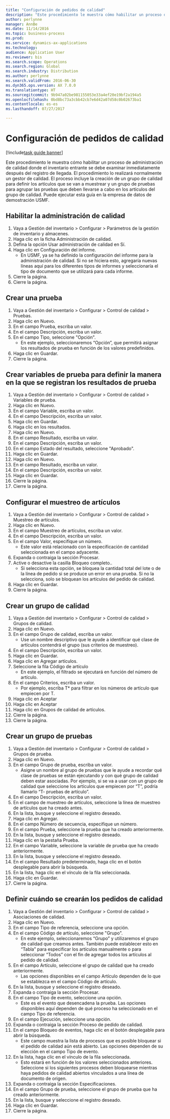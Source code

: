 ```yaml
--- 
title: "Configuración de pedidos de calidad"
description: "Este procedimiento le muestra cómo habilitar un proceso de administración de calidad donde el inventario entrante se debe examinar inmediatamente después del registro de llegada."
author: perlynne
manager: AnnBe
ms.date: 11/14/2016
ms.topic: business-process
ms.prod: 
ms.service: dynamics-ax-applications
ms.technology: 
audience: Application User
ms.reviewer: bis
ms.search.scope: Operations
ms.search.region: Global
ms.search.industry: Distribution
ms.author: perlynne
ms.search.validFrom: 2016-06-30
ms.dyn365.ops.version: AX 7.0.0
ms.translationtype: HT
ms.sourcegitcommit: 9b947a02be981155053e33a4ef20e19bf2a194a5
ms.openlocfilehash: 0bd8bc73a3cbb42cb7e6d42a07d58c0b02673ba1
ms.contentlocale: es-es
ms.lasthandoff: 07/27/2017

---
```

# <a name="set-up-quality-orders"></a>Configuración de pedidos de calidad

[!include[task guide banner](../../includes/task-guide-banner.md)]

Este procedimiento le muestra cómo habilitar un proceso de administración de calidad donde el inventario entrante se debe examinar inmediatamente después del registro de llegada. El procedimiento lo realizará normalmente un gestor de calidad. El proceso incluye la creación de un grupo de calidad para definir los artículos que se van a muestrear y un grupo de pruebas para agrupar las pruebas que deben llevarse a cabo en los artículos del grupo de calidad. Puede ejecutar esta guía en la empresa de datos de demostración USMF.


## <a name="enable-quality-management"></a>Habilitar la administración de calidad
1. Vaya a Gestión del inventario > Configurar > Parámetros de la gestión de inventario y almacenes.
2. Haga clic en la ficha Administración de calidad.
3. Defina la opción Usar administración de calidad en Sí.
4. Haga clic en Configuración del informe.
    * En USMF, ya se ha definido la configuración del informe para la administración de calidad. Si no se hiciera esto, agregaría nuevas líneas aquí para los diferentes tipos de informes y seleccionaría el tipo de documento que se utilizará para cada informe.  
5. Cierre la página.
6. Cierre la página.

## <a name="create-a-test"></a>Crear una prueba
1. Vaya a Gestión del inventario > Configurar > Control de calidad > Pruebas.
2. Haga clic en Nuevo.
3. En el campo Prueba, escriba un valor.
4. En el campo Descripción, escriba un valor.
5. En el campo Tipo, seleccione "Opción".
    * En este ejemplo, seleccionaremos “Opción”, que permitirá asignar los resultados de prueba en función de los valores predefinidos.  
6. Haga clic en Guardar.
7. Cierre la página.

## <a name="create-test-variables-to-define-the-way-test-results-are-recorded"></a>Crear variables de prueba para definir la manera en la que se registran los resultados de prueba
1. Vaya a Gestión del inventario > Configurar > Control de calidad > Variables de prueba.
2. Haga clic en Nuevo.
3. En el campo Variable, escriba un valor.
4. En el campo Descripción, escriba un valor.
5. Haga clic en Guardar.
6. Haga clic en los resultados.
7. Haga clic en Nuevo.
8. En el campo Resultado, escriba un valor.
9. En el campo Descripción, escriba un valor.
10. En el campo Estado del resultado, seleccione "Aprobado".
11. Haga clic en Guardar.
12. Haga clic en Nuevo.
13. En el campo Resultado, escriba un valor.
14. En el campo Descripción, escriba un valor.
15. Haga clic en Guardar.
16. Cierre la página.
17. Cierre la página.

## <a name="set-up-item-sampling"></a>Configurar el muestreo de artículos
1. Vaya a Gestión del inventario > Configurar > Control de calidad > Muestreo de artículos.
2. Haga clic en Nuevo.
3. En el campo Muestreo de artículos, escriba un valor.
4. En el campo Descripción, escriba un valor.
5. En el campo Valor, especifique un número.
    * Este valor está relacionado con la especificación de cantidad seleccionada en el campo adyacente.  
6. Expanda o contraiga la sección Procesar.
7. Active o desactive la casilla Bloqueo completo..
    * Si selecciona esta opción, se bloquea la cantidad total del lote o de la línea de pedido si se produce un error en una prueba. Si no la selecciona, solo se bloquean los artículos del pedido de calidad.  
8. Haga clic en Guardar.
9. Cierre la página.

## <a name="create-a-quality-group"></a>Crear un grupo de calidad
1. Vaya a Gestión del inventario > Configurar > Control de calidad > Grupos de calidad.
2. Haga clic en Nuevo.
3. En el campo Grupo de calidad, escriba un valor.
    * Use un nombre descriptivo que le ayude a identificar qué clase de artículos contendrá el grupo (sus criterios de muestreo).  
4. En el campo Descripción, escriba un valor.
5. Haga clic en Guardar.
6. Haga clic en Agregar artículos.
7. Seleccione la fila Código de artículo
    * En este ejemplo, el filtrado se ejecutará en función del número de artículo.  
8. En el campo Criterios, escriba un valor.
    * Por ejemplo, escriba T* para filtrar en los números de artículo que empiecen por T.  
9. Haga clic en Aceptar
10. Haga clic en Aceptar
11. Haga clic en Grupos de calidad de artículos.
12. Cierre la página.
13. Cierre la página.

## <a name="create-a-test-group"></a>Crear un grupo de pruebas
1. Vaya a Gestión del inventario > Configurar > Control de calidad > Grupos de prueba.
2. Haga clic en Nuevo.
3. En el campo Grupo de prueba, escriba un valor.
    * Asigne un nombre al grupo de pruebas que le ayude a recordar qué clase de pruebas se están ejecutando y con qué grupo de calidad deben estar asociadas. Por ejemplo, si se va a usar con un grupo de calidad que seleccione los artículos que empiecen por “T”, podría llamarlo “T- pruebas de artículo”.  
4. En el campo Descripción, escriba un valor.
5. En el campo de muestreo de artículos, seleccione la línea de muestreo de artículos que ha creado antes.
6. En la lista, busque y seleccione el registro deseado.
7. Haga clic en Agregar.
8. En el campo Número de secuencia, especifique un número.
9. En el campo Prueba, seleccione la prueba que ha creado anteriormente.
10. En la lista, busque y seleccione el registro deseado.
11. Haga clic en la pestaña Prueba.
12. En el campo Variable, seleccione la variable de prueba que ha creado anteriormente.
13. En la lista, busque y seleccione el registro deseado.
14. En el campo Resultado predeterminado, haga clic en el botón desplegable para abrir la búsqueda.
15. En la lista, haga clic en el vínculo de la fila seleccionada.
16. Haga clic en Guardar.
17. Cierre la página.

## <a name="define-when-quality-orders-will-be-created"></a>Definir cuándo se crearán los pedidos de calidad
1. Vaya a Gestión del inventario > Configurar > Control de calidad > Asociaciones de calidad.
2. Haga clic en Nuevo.
3. En el campo Tipo de referencia, seleccione una opción.
4. En el campo Código de artículo, seleccione "Grupo".
    * En este ejemplo, seleccionaremos “Grupo” y utilizaremos el grupo de calidad que creamos antes. También puede establecer esto en “Tabla” para especificar los artículos manualmente o para seleccionar “Todos” con el fin de agregar todos los artículos al pedido de calidad.  
5. En el campo Artículo, seleccione el grupo de calidad que ha creado anteriormente.
    * Las opciones disponibles en el campo Artículo dependen de lo que se establezca en el campo Código de artículo.  
6. En la lista, busque y seleccione el registro deseado.
7. Expanda o contraiga la sección Procesar.
8. En el campo Tipo de evento, seleccione una opción.
    * Este es el evento que desencadena la prueba. Las opciones disponibles aquí dependen de qué proceso ha seleccionado en el campo Tipo de referencia.  
9. En el campo Ejecución, seleccione una opción.
10. Expanda o contraiga la sección Proceso de pedido de calidad.
11. En el campo Bloqueo de eventos, haga clic en el botón desplegable para abrir la búsqueda.
    * Este campo muestra la lista de procesos que es posible bloquear si el pedido de calidad aún está abierto. Las opciones dependen de su elección en el campo Tipo de evento.  
12. En la lista, haga clic en el vínculo de la fila seleccionada.
    * Esto estará en función de los valores seleccionados anteriores. Seleccione si los siguientes procesos deben bloquearse mientras haya pedidos de calidad abiertos vinculados a una línea de documento de origen.  
13. Expanda o contraiga la sección Especificaciones.
14. En el campo Grupo de prueba, seleccione el grupo de prueba que ha creado anteriormente.
15. En la lista, busque y seleccione el registro deseado.
16. Haga clic en Guardar.
17. Cierre la página.



